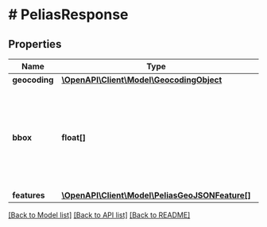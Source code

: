 # # PeliasResponse

## Properties

Name | Type | Description | Notes
------------ | ------------- | ------------- | -------------
**geocoding** | [**\OpenAPI\Client\Model\GeocodingObject**](GeocodingObject.md) |  |
**bbox** | **float[]** | An array of 4 floating point numbers representing the (W, S, E, N) extremes of the features found. | [optional]
**features** | [**\OpenAPI\Client\Model\PeliasGeoJSONFeature[]**](PeliasGeoJSONFeature.md) |  |

[[Back to Model list]](../../README.md#models) [[Back to API list]](../../README.md#endpoints) [[Back to README]](../../README.md)
